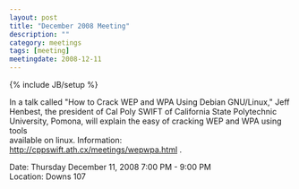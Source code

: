 ```yaml
---
layout: post
title: "December 2008 Meeting"
description: ""
category: meetings
tags: [meeting]
meetingdate: 2008-12-11
---
```

{% include JB/setup %}

In a talk called "How to Crack WEP and WPA Using Debian GNU/Linux," Jeff       
Henbest, the president of Cal Poly SWIFT of California State Polytechnic       
University, Pomona, will explain the easy of cracking WEP and WPA using tools  
available on linux. Information: http://cppswift.ath.cx/meetings/wepwpa.html . 
                                                                             
Date: Thursday December 11, 2008 7:00 PM - 9:00 PM                               
Location: Downs 107                                         
